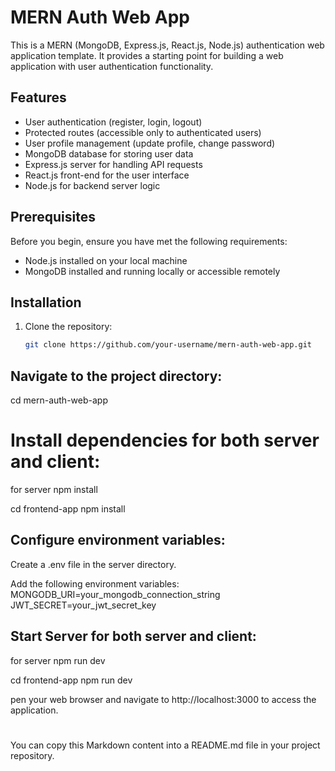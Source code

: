 # MERN Auth Web App

This is a MERN (MongoDB, Express.js, React.js, Node.js) authentication web application template. It provides a starting point for building a web application with user authentication functionality.

## Features

- User authentication (register, login, logout)
- Protected routes (accessible only to authenticated users)
- User profile management (update profile, change password)
- MongoDB database for storing user data
- Express.js server for handling API requests
- React.js front-end for the user interface
- Node.js for backend server logic

## Prerequisites

Before you begin, ensure you have met the following requirements:

- Node.js installed on your local machine
- MongoDB installed and running locally or accessible remotely

## Installation

1. Clone the repository:

   ```bash
   git clone https://github.com/your-username/mern-auth-web-app.git
## Navigate to the project directory:
cd mern-auth-web-app

# Install dependencies for both server and client:
for server
npm install

cd frontend-app
npm install

## Configure environment variables:

Create a .env file in the server directory.

Add the following environment variables:
MONGODB_URI=your_mongodb_connection_string
JWT_SECRET=your_jwt_secret_key


## Start Server for both server and client:
for server
npm run dev

cd frontend-app
npm run dev

pen your web browser and navigate to http://localhost:3000 to access the application.

# 
You can copy this Markdown content into a README.md file in your project repository.





